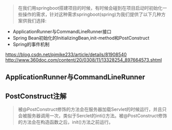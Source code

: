 > 在我们用springboot搭建项目的时候，有时候会碰到在项目启动时初始化一些操作的需求，针对这种需求springboot(spring)为我们提供了以下几种方案供我们选择: 

- ApplicationRunner与CommandLineRunner接口 
- Spring Bean初始化的InitializingBean,init-method和PostConstruct 
- Spring的事件机制

https://blog.csdn.net/pjmike233/article/details/81908540
http://www.360doc.com/content/20/0308/11/13328254_897664573.shtml

## ApplicationRunner与CommandLineRunner

## PostConstruct注解

> 被@PostConstruct修饰的方法会在服务器加载Servlet的时候运行，并且只会被服务器调用一次，类似于Serclet的inti()方法。被@PostConstruct修饰的方法会在构造函数之后，init()方法之前运行。